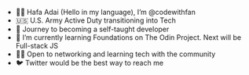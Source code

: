 - 👋🏽 Hafa Adai (Hello in my language), I’m @codewithfan
- 🇺🇸 U.S. Army Active Duty transitioning into Tech
- 👀 Journey to becoming a self-taught developer
- 🌱 I’m currently learning Foundations on The Odin Project. Next will be Full-stack JS
- 🤝🏽 Open to networking and learning tech with the community
- 🐦 Twitter would be the best way to reach me

<!---
codewithfan/codewithfan is a ✨ special ✨ repository because its `README.md` (this file) appears on your GitHub profile.
You can click the Preview link to take a look at your changes.
--->
